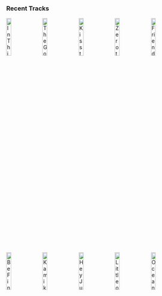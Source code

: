 ### Recent Tracks
[<img src='https://lastfm.freetls.fastly.net/i/u/300x300/03a571e9b3df2348991a3668c8abe29c.png' width='16%' height='16%' alt='In This Place'>](https://www.last.fm/music/julia%2bmichaels/_/in%2bthis%2bplace)&nbsp;&nbsp;&nbsp;&nbsp;[<img src='https://lastfm.freetls.fastly.net/i/u/300x300/cb1b6c9ee879447aa6435a3467d62f24.png' width='16%' height='16%' alt='The Gospel Truth I / Main Titles - Hercules'>](https://www.last.fm/music/cheryl%2bfreeman/_/the%2bgospel%2btruth%2bi%2b%252f%2bmain%2btitles%2b-%2bhercules)&nbsp;&nbsp;&nbsp;&nbsp;[<img src='https://lastfm.freetls.fastly.net/i/u/300x300/ddb4f890b1012bec15da5245a38b25db.png' width='16%' height='16%' alt='Kiss the Girl - Remastered 2014'>](https://www.last.fm/music/samuel%2be.%2bwright/_/kiss%2bthe%2bgirl%2b-%2bremastered%2b2014)&nbsp;&nbsp;&nbsp;&nbsp;[<img src='https://lastfm.freetls.fastly.net/i/u/300x300/3571cc923130eb46e35021574384060c.png' width='16%' height='16%' alt='Zero to Hero'>](https://www.last.fm/music/chorus%2b-%2bhercules/_/zero%2bto%2bhero)&nbsp;&nbsp;&nbsp;&nbsp;[<img src='https://lastfm.freetls.fastly.net/i/u/300x300/0b86598b1882fa2809487ceb9b8465ac.png' width='16%' height='16%' alt='Friend Like Me'>](https://www.last.fm/music/will%2bsmith/_/friend%2blike%2bme)&nbsp;&nbsp;&nbsp;&nbsp;<br>[<img src='https://lastfm.freetls.fastly.net/i/u/300x300/b420cea4e3c4cb87585c87480e319438.png' width='16%' height='16%' alt='Be Fine'>](https://www.last.fm/music/madeon/_/be%2bfine)&nbsp;&nbsp;&nbsp;&nbsp;[<img src='https://lastfm.freetls.fastly.net/i/u/300x300/6e5135444d9fce4b5b60f3ddcd66596b.png' width='16%' height='16%' alt='Kamikaze'>](https://www.last.fm/music/walk%2bthe%2bmoon/_/kamikaze)&nbsp;&nbsp;&nbsp;&nbsp;[<img src='https://lastfm.freetls.fastly.net/i/u/300x300/207c9708aabfc084aee235ab2c8c4ee9.png' width='16%' height='16%' alt='Hey Jude - Remastered 2015'>](https://www.last.fm/music/the%2bbeatles/_/hey%2bjude%2b-%2bremastered%2b2015)&nbsp;&nbsp;&nbsp;&nbsp;[<img src='https://lastfm.freetls.fastly.net/i/u/300x300/acbbc3e34276616b08548ffcd7f1dc8a.png' width='16%' height='16%' alt='Little of Your Love'>](https://www.last.fm/music/haim/_/little%2bof%2byour%2blove)&nbsp;&nbsp;&nbsp;&nbsp;[<img src='https://lastfm.freetls.fastly.net/i/u/300x300/cf466923ed4f3179d64003fb0719c906.png' width='16%' height='16%' alt='Ocean'>](https://www.last.fm/music/parachute/_/ocean)&nbsp;&nbsp;&nbsp;&nbsp;<br>